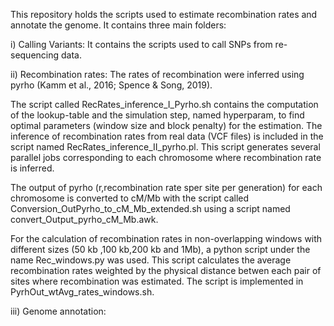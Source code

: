 This repository holds the scripts used to estimate recombination rates and annotate the genome. 
It contains three main folders:

i)   Calling Variants: It contains the scripts used to call SNPs from re-sequencing data.

ii)  Recombination rates: The rates of recombination were inferred using pyrho (Kamm et al., 2016; Spence & Song, 2019). 

The script called RecRates_inference_I_Pyrho.sh contains the computation of the lookup-table and the simulation step, named hyperparam, to find optimal parameters (window size and block penalty) for the estimation. 
The inference of recombination rates from real data (VCF files) is included in the script named RecRates_inference_II_pyrho.pl. This script generates several parallel jobs corresponding to each chromosome where recombination rate is inferred. 

The output of pyrho (r,recombination rate sper site per generation) for each chromosome is converted to cM/Mb with the script called Conversion_OutPyrho_to_cM_Mb_extended.sh using a script named convert_Output_pyrho_cM_Mb.awk.

For the calculation of recombination rates in non-overlapping windows with different sizes (50 kb ,100 kb,200 kb and 1Mb), a python script under the name Rec_windows.py was used. This script calculates the average recombination rates weighted by the physical distance betwen each pair of sites where recombination was estimated. The script is implemented in PyrhOut_wtAvg_rates_windows.sh.

iii) Genome annotation: 
